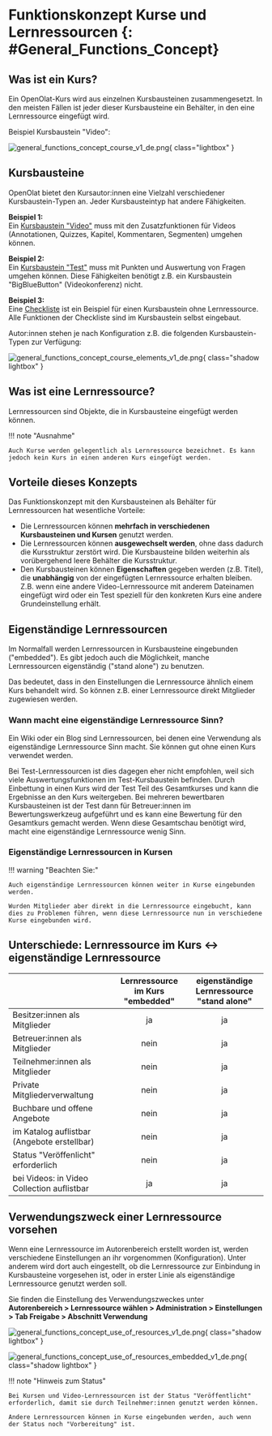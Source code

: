 # Funktionskonzept Kurse und Lernressourcen {: #General_Functions_Concept}


## Was ist ein Kurs?

Ein OpenOlat-Kurs wird aus einzelnen Kursbausteinen zusammengesetzt. In den meisten Fällen ist jeder dieser Kursbausteine ein Behälter, in den eine Lernressource eingefügt wird.

Beispiel Kursbaustein "Video": 

![general_functions_concept_course_v1_de.png](assets/general_functions_concept_course_v1_de.png){ class="lightbox" }

## Kursbausteine

OpenOlat bietet den Kursautor:innen eine Vielzahl verschiedener Kursbaustein-Typen an. Jeder Kursbausteintyp hat andere Fähigkeiten.

**Beispiel 1:**<br>
Ein [Kursbaustein "Video"](../learningresources/Course_Element_Video.de.md) muss mit den Zusatzfunktionen für Videos (Annotationen, Quizzes, Kapitel, Kommentaren, Segmenten) umgehen können.

**Beispiel 2:**<br>
Ein [Kursbaustein "Test"](../learningresources/Course_Element_Test.de.md) muss mit Punkten und Auswertung von Fragen umgehen können. Diese Fähigkeiten benötigt z.B. ein Kursbaustein "BigBlueButton" (Videokonferenz) nicht.

**Beispiel 3:**<br>
Eine [Checkliste](../learningresources/Course_Element_Checklist.de.md) ist ein Beispiel für einen Kursbaustein ohne Lernressource. Alle Funktionen der Checkliste sind im Kursbaustein selbst eingebaut.

Autor:innen stehen je nach Konfiguration z.B. die folgenden Kursbaustein-Typen zur Verfügung:

![general_functions_concept_course_elements_v1_de.png](assets/general_functions_concept_course_elements_v1_de.png){ class="shadow lightbox" }


## Was ist eine Lernressource?

Lernressourcen sind Objekte, die in Kursbausteine eingefügt werden können.

!!! note "Ausnahme"

    Auch Kurse werden gelegentlich als Lernressource bezeichnet. Es kann jedoch kein Kurs in einen anderen Kurs eingefügt werden.



## Vorteile dieses Konzepts

Das Funktionskonzept mit den Kursbausteinen als Behälter für Lernressourcen hat wesentliche Vorteile:

* Die Lernressourcen können **mehrfach in verschiedenen Kursbausteinen und Kursen** genutzt werden.
* Die Lernressourcen können **ausgewechselt werden**, ohne dass dadurch die Kursstruktur zerstört wird. Die Kursbausteine bilden weiterhin als vorübergehend leere Behälter die Kursstruktur.
* Den Kursbausteinen können **Eigenschaften** gegeben werden (z.B. Titel), die **unabhängig** von der eingefügten Lernressource erhalten bleiben. Z.B. wenn eine andere Video-Lernressource mit anderem Dateinamen eingefügt wird oder ein Test speziell für den konkreten Kurs eine andere Grundeinstellung erhält. 



## Eigenständige Lernressourcen

Im Normalfall werden Lernressourcen in Kursbausteine eingebunden ("embedded"). Es gibt jedoch auch die Möglichkeit, manche Lernressourcen eigenständig ("stand alone") zu benutzen.

Das bedeutet, dass in den Einstellungen die Lernressource ähnlich einem Kurs behandelt wird. 
So können z.B. einer Lernressource direkt Mitglieder zugewiesen werden.


### Wann macht eine eigenständige Lernressource Sinn?

Ein Wiki oder ein Blog sind Lernressourcen, bei denen eine Verwendung als eigenständige Lernressource Sinn macht. Sie können gut ohne einen Kurs verwendet werden. 

Bei Test-Lernressourcen ist dies dagegen eher nicht empfohlen, weil sich viele Auswertungsfunktionen im Test-Kursbaustein befinden. Durch Einbettung in einen Kurs wird der Test Teil des Gesamtkurses und kann die Ergebnisse an den Kurs weitergeben. Bei mehreren bewertbaren Kursbausteinen ist der Test dann für Betreuer:innen im Bewertungswerkzeug aufgeführt und es kann eine Bewertung für den Gesamtkurs gemacht werden. Wenn diese Gesamtschau benötigt wird, macht eine eigenständige Lernressource wenig Sinn. 


### Eigenständige Lernressourcen in Kursen

!!! warning "Beachten Sie:"

    Auch eigenständige Lernressourcen können weiter in Kurse eingebunden werden.
    
    Wurden Mitglieder aber direkt in die Lernressource eingebucht, kann dies zu Problemen führen, wenn diese Lernressource nun in verschiedene Kurse eingebunden wird. 


## Unterschiede: Lernressource im Kurs <-> eigenständige Lernressource


|                                   |Lernressource im Kurs<br>"embedded"| eigenständige Lernressource<br>"stand alone" |
|-------------------------------------------------|:-------------------:|:-------------------:|
| Besitzer:innen als Mitglieder                   | ja    | ja   |
| Betreuer:innen als Mitglieder                   | nein  | ja   |
| Teilnehmer:innen als Mitglieder                 | nein  | ja   |
| Private Mitgliederverwaltung                    | nein  | ja   |
| Buchbare und offene Angebote                    | nein  | ja   |
| im Katalog auflistbar<br>(Angebote erstellbar)  | nein  | ja   |
| Status "Veröffenlicht" erforderlich             | nein  | ja   |
| bei Videos: in Video Collection auflistbar      | ja    | ja   |



## Verwendungszweck einer Lernressource vorsehen

Wenn eine Lernressource im Autorenbereich erstellt worden ist, werden verschiedene Einstellungen an ihr vorgenommen (Konfiguration). Unter anderem wird dort auch eingestellt, ob die Lernressource zur Einbindung in Kursbausteine vorgesehen ist, oder in erster Linie als eigenständige Lernressource genutzt werden soll.

Sie finden die Einstellung des Verwendungszweckes unter<br>
**Autorenbereich > Lernressource wählen > Administration > Einstellungen > Tab Freigabe > Abschnitt Verwendung**

![general_functions_concept_use_of_resources_v1_de.png](assets/general_functions_concept_use_of_resources_v1_de.png){ class="shadow lightbox" }

![general_functions_concept_use_of_resources_embedded_v1_de.png](assets/general_functions_concept_use_of_resources_embedded_v1_de.png){ class="shadow lightbox" }

!!! note "Hinweis zum Status"

    Bei Kursen und Video-Lernressourcen ist der Status "Veröffentlicht" erforderlich, damit sie durch Teilnehmer:innen genutzt werden können.
    
    Andere Lernressourcen können in Kurse eingebunden werden, auch wenn der Status noch "Vorbereitung" ist.
